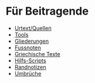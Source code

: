 Für Beitragende
===============

* [Urtext/Quellen](CONTRIBUTING/quellen.md)
* [Tools](CONTRIBUTING/tools.md)
* [Gliederungen](CONTRIBUTING/gliederung.md)
* [Fussnoten](CONTRIBUTING/fussnoten.md)
* [Griechische Texte](CONTRIBUTING/grichisch.md)
* [Hilfs-Scripts](CONTRIBUTING/hilfs-scipts.md)
* [Randnotizen](CONTRIBUTING/randnotizen.md)
* [Umbrüche](CONTRIBUTING/umbrueche.md)
